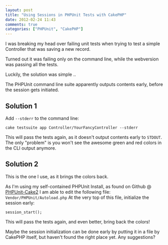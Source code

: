 ```yaml
---
layout: post
title: "Using Sessions in PHPUnit Tests with CakePHP"
date: 2012-02-24 11:43
comments: true
categories: ["PHPUnit", "CakePHP"]
---
```


I was breaking my head over failing unit tests when trying to test a simple Controller that was saving a new record.

Turned out it was failing only on the command line, while the webversion was passing all the tests.

Luckily, the solution was simple ..

<!--more-->

The PHPUnit command line suite apparently outputs contents early, before the session gets initiated.

## Solution 1

Add `--stderr` to the command line:

    cake testsuite app Controller/YourFancyController --stderr
    

This will pass the tests again, as it doesn't output contents early to `STDOUT`. The only "problem" is you won't see the awesome green and red colors in the CLI output anymore.

## Solution 2

This is the one I use, as it brings the colors back.

As I'm using my self-contained PHPUnit Install, as found on Github @ [PHPUnit-Cake2][1] I am able to edit the following file: `Vendor/PHPUnit/Autoload.php` At the very top of this file, initialize the session early:

    session_start();
    

This will pass the tests again, and even better, bring back the colors!

Maybe the session initialization can be done early by putting it in a file by CakePHP itself, but haven't found the right place yet. Any suggestions?

 [1]: https://github.com/hyra/PHPUnit-Cake2